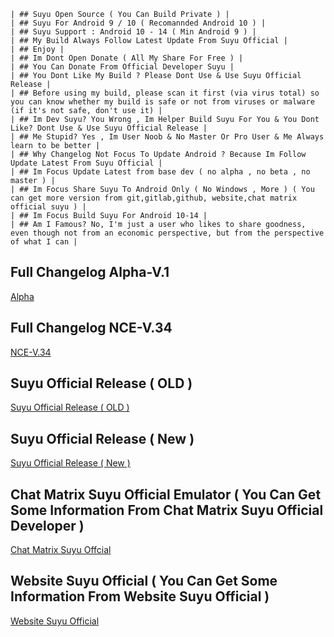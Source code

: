 ~~~
| ## Suyu Open Source ( You Can Build Private ) |
| ## Suyu For Android 9 / 10 ( Recomannded Android 10 ) |
| ## Suyu Support : Android 10 - 14 ( Min Android 9 ) |
| ## My Build Always Follow Latest Update From Suyu Official |
| ## Enjoy |
| ## Im Dont Open Donate ( All My Share For Free ) |
| ## You Can Donate From Official Developer Suyu |
| ## You Dont Like My Build ? Please Dont Use & Use Suyu Official Release |
| ## Before using my build, please scan it first (via virus total) so you can know whether my build is safe or not from viruses or malware (if it's not safe, don't use it) |
| ## Im Dev Suyu? You Wrong , Im Helper Build Suyu For You & You Dont Like? Dont Use & Use Suyu Official Release |
| ## Me Stupid? Yes , Im User Noob & No Master Or Pro User & Me Always learn to be better |
| ## Why Changelog Not Focus To Update Android ? Because Im Follow Update Latest From Suyu Official |
| ## Im Focus Update Latest from base dev ( no alpha , no beta , no master ) |
| ## Im Focus Share Suyu To Android Only ( No Windows , More ) ( You can get more version from git,gitlab,github, website,chat matrix official suyu ) |
| ## Im Focus Build Suyu For Android 10-14 |
| ## Am I Famous? No, I'm just a user who likes to share goodness, even though not from an economic perspective, but from the perspective of what I can |
~~~


## Full Changelog Alpha-V.1 ##
[Alpha](https://github.com/XForYouX/Suyu-Android-9/releases/tag/Alpha-V.1)

## Full Changelog NCE-V.34 ##
[NCE-V.34](https://github.com/XForYouX/Suyu-Android-9/releases/tag/NCE-V.34)

## Suyu Official Release  ( OLD )
[Suyu Official Release ( OLD )](https://gitlab.com/suyu-emu/suyu-releases/-/tree/master)

## Suyu Official Release ( New )
[Suyu Official Release ( New )](https://git.suyu.dev/suyu/suyu/releases/)

## Chat Matrix Suyu Official Emulator ( You Can Get Some Information From Chat Matrix Suyu Official Developer )
[Chat Matrix Suyu Offcial](https://discord.gg/suyu)

## Website Suyu Official ( You Can Get Some Information From Website Suyu Official )
[Website Suyu Official](https://suyu.dev)
